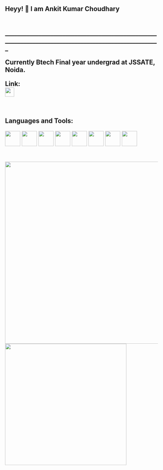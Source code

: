 <p align="center">
  <h2><b>Heyy! 👋 I am Ankit Kumar Choudhary</b><h2><br>
_____________________________________________________________________________________________________
<br>
  
<b>Currently Btech Final year undergrad at JSSATE, Noida.</b>


<p align ="left">
<b>Link:</b>
  <br>
  <a href="https://www.linkedin.com/in/ankit-choudhary-353099282/">
    <img src="https://github.com/user-attachments/assets/0ab127cf-2aa3-4e2a-ada9-f8da273592b3" data-canonical-src="(https://github.com/user-attachments/assets/0ab127cf-2aa3-4e2a-ada9-f8da273592b3)" width="30" height="30" />
  </a>
</p>
<br>

<b>Languages and Tools:</b><br>
<p margin="10px">
  <img src="https://github.com/user-attachments/assets/0ce6f69a-43ca-44d9-83ab-2e0848cef696" data-canonical-src="(https://github.com/user-attachments/assets/0ce6f69a-43ca-44d9-83ab-2e0848cef696)" width="50" height="50" />
  <img src="https://github.com/user-attachments/assets/130e00e4-f3e7-4618-a3e7-0974d05ec98e" data-canonical-src="(https://github.com/user-attachments/assets/130e00e4-f3e7-4618-a3e7-0974d05ec98e)" width="50" height="50" />
  <img src="https://github.com/user-attachments/assets/b9932edd-7982-4c4f-a0aa-b5d34d067c43" data-canonical-src="(https://github.com/user-attachments/assets/b9932edd-7982-4c4f-a0aa-b5d34d067c43)" width="50" height="50" />
  <img src="https://github.com/user-attachments/assets/4cb7095b-7f78-4ea6-b498-0338fb3cf426" data-canonical-src="(https://github.com/user-attachments/assets/4cb7095b-7f78-4ea6-b498-0338fb3cf426)" width="50" height="50" />
  <img src="https://github.com/user-attachments/assets/57af85fc-98b8-4e6d-a011-05fc1d98b011" data-canonical-src="(https://github.com/user-attachments/assets/57af85fc-98b8-4e6d-a011-05fc1d98b011)" width="50" height="50" />
  <img src="https://github.com/user-attachments/assets/00b646ac-1246-48b5-aba0-2badb9fb9fcf" data-canonical-src="(https://github.com/user-attachments/assets/00b646ac-1246-48b5-aba0-2badb9fb9fcf)" width="50" height="50" />
  <img src="https://github.com/user-attachments/assets/2af4db76-7984-4765-891a-fd348188f707" data-canonical-src="(https://github.com/user-attachments/assets/2af4db76-7984-4765-891a-fd348188f707)" width="50" height="50" />
  <img src="https://github.com/user-attachments/assets/f37cb680-0700-4d7f-9921-d4e7216f7a34" data-canonical-src="(https://github.com/user-attachments/assets/f37cb680-0700-4d7f-9921-d4e7216f7a34)" width="50" height="50" />
</p>
<br>


  <img src="https://github.com/user-attachments/assets/bb34aeac-1d4e-4abb-80c3-57f874a877f1" data-canonical-src="(https://github.com/user-attachments/assets/bb34aeac-1d4e-4abb-80c3-57f874a877f1)" width="600" />
  <img src="https://github.com/user-attachments/assets/db9508c7-3331-464b-8316-cb2434829cfa" data-canonical-src="(https://github.com/user-attachments/assets/db9508c7-3331-464b-8316-cb2434829cfa)" width="400" />

</p>





<!--
**AnkitChoudharyGH/AnkitChoudharyGH** is a ✨ _special_ ✨ repository because its `README.md` (this file) appears on your GitHub profile.

Here are some ideas to get you started:

- 🔭 I’m currently working on ...
- 🌱 I’m currently learning ...
- 👯 I’m looking to collaborate on ...
- 🤔 I’m looking for help with ...
- 💬 Ask me about ...
- 📫 How to reach me: ...
- 😄 Pronouns: ...
- ⚡ Fun fact: ...
-->
